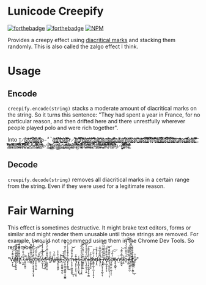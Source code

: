# Lunicode Creepify

[![forthebadge](http://forthebadge.com/images/badges/fuck-it-ship-it.svg)](http://forthebadge.com) [![forthebadge](http://forthebadge.com/images/badges/made-with-crayons.svg)](http://forthebadge.com)
[![NPM](https://nodei.co/npm/lunicode-creepify.png?compact=true)](https://npmjs.org/package/lunicode-creepify)

Provides a creepy effect using [diacritical marks](https://en.wikipedia.org/wiki/Diacritic) and stacking them randomly. This is also called the zalgo effect I think. 

# Usage

## Encode

`creepify.encode(string)` stacks a moderate amount of diacritical marks on the string. So it turns this sentence: "They had spent a year in France, for no particular reason, and then drifted here and there unrestfully wherever people played polo and were rich together".

Into
`Ţ̸̝̺̏̎̕ḩ̴̰̺̦̱̰̍̈́͜e̵͍̞̩̭̝̭̋͐͌͆̏y̴͚͙͓͙͖͖͈͉̞̥̮̰͎̙̅̄͗́͂̀͆̍̐̀ ̷̙̬͖̤̖̞́̈͊̑͐͗̒͘h̵̻̺͍̥̫̺̬͆̏̾͌̆̓́͌̏̚a̵͇͚̫̮͍̱̻͓̮̬̪̖̭͍͛̊̿͐̌̓d̷̯̺̱͍̜̻͈̦͍̥͖̭̟̭̾̒ ̶̛̫̏͌̿̐̆͝ş̷̮̫̟͍̞̱̻͉̠̣̥͚̝̀̎p̵̣̂̈́̚̚ê̵̯̗͍̝̼̜̘̩̺̓̎́͛̓̐͜n̴̨̡̯̠̪̤̱͎̝̰͈̹̼͈̈̌͌͛͋̃͗̕̚ẗ̸̙̠͔̹̖̙̩̫͙̭̠͚͚̯̮́ ̵̛͈͒̈́̀̉̇͛͐́͋͒̏̚͝ä̸͔̰͈̪͖͚́͌̋̑̓̋̎̈́͂̄̊͑̉͗ ̵̡̧̥̥̠̳̩̙̘̋̎̽̄͛͘͠ẏ̸̤̥̰͕͔̀̽̈̀̓̂̏͘e̸͖͈̭̘̠̳̮̹̥̭̣̰̩͓̠̿͌͌͗͂̕̚͝a̷͎̣̤͊̇̏̅̐̉͆͊̃̎͝r̷̫̺̼̃ ̷̗́̉̾̅͑̄̚͝ḯ̶̻̺̈́̋̓͛n̶̘͚̥̪̱̩̬͚͕̑͋͋̃ ̸̧̡̨̡̤̗̜̀̂͆̑̿̾̎͋̀̀̏̚͘̚F̴̨̗̮̖̘̩́̂̀̏̃̽͊̂͗͝͠r̵͈̪̯͔̼̗͚̓̈́͒͐̆̓̈͊̅̆̀̈̕͜͝ą̶͍̬̪̖͇͖̤̝̩̲̤͕̼̑̌́̆́̂̓́͜͝n̷̥̺̭͍͈̣͇̰͒͌̏̈́̈̇̇̍̅́͘͝ć̷̩̮̗̰͎͉̫͈̙̝̯͔̝̮̌̈́̃͆̓ͅẹ̵̠̣̮͒͌͊̑̃̔͊͗͆̒̏̉,̴̛͕̱̘͔͖̬̟͔̰̰͔̦͕͆̎͝ ̸̡̢͍̠͇̙̫͖̭̩̮̗̮̈́͒̿̓̉͂͊̉̀̄͝͝f̴̡͚̠͖͇͈̳͐ͅơ̴̢̧̢̙̩̪̔̉͆̚͠r̸̡̪̯̗͇̥̤̗̠͎̗̙̎̈́͑̎͊͜ͅ ̸̨̡͉̞̤̖͈̹̫̼̅̓̋͂̀̅̚n̶̲͚̱̭̱̓̎͆̔͆͗̕o̸͕̟͚̩̘̻͔̹̮̭̪̰̟̅͘̕ͅ ̵̘͇̦̗̳̆̍̽͑̈͠͠ͅp̴̢̛̪̮̠̹̘̜͔̦̤͇̘̊̉̀͊̊̚̚̕a̶̢̡̫̙̭̣̘͂̽̄̎́ṟ̶̹̼̖͖̣͚̭̘͇̑͝t̵̡͙͎̰͓̭̫͙͇̹̗̓̀̒͌̓̾͠i̴̡̪͎̝͙̻̲̇̈́̀͑̋͂c̴̡̨̙̱͉̮̩̬̞͇͊̋̈́̕ͅų̸̨͉͉̻͚͍̗̤̞̬͔̬̲͂͐̂͊̑́̄l̴͔̼͙̞̥̝͈̉̉̍̕͘a̴͉͙͉̟̤̤̱͙̭̠̼̋͒͜r̸̮̂̃̈́͠͠ ̴͍̲̯͍̙̝͉́̿͛̇r̵̨͙̯͙͈̰̘͍̳̓͌̔͊͜ė̶̡̗̃̓͂͊̋̉̽͗̔̾͘ậ̶͖̼̩̓͆̈̈́̀̾̓̒́̾̚͜ͅş̷͔̻̣̗̺̟̜͖͖̗̙͍͋͊̀̄͜͜ǒ̸͍̖̫̮͖̣͎͊̓̚ͅñ̴̗̈̈̊͋͑,̴̛͕̺̤̖͖̦̇̈́̅̂ ̶̡̧̠̥̻͉͓̮̗̈́̔͂̆̽̔a̶̛̪̺̬̪̜͍̭̹͍̟̗͒͆̇̑̍̾n̷̥̠̝͂͆̏̓̇͗̀͠͝d̷̢̛͎̳̘̈́͑̈́̄̀͊͜͠ͅ ̵̡̗̰͚̣̼̰̏̽̃̀̅̍̿͝t̵̯̫̯̗̳̬͋̋̾̉̇̚̚͝h̵̢͒͒̅̑͛͗̽͊̃̚͠͝ͅė̴̤̜̱͈͓̦̌͋̉͊̈̓̆̆̇̋̔͌͝n̴͎̉̎̍͂́͊̂̿̉́̊́̽͘͝ ̸̧̙͓̬͈̮̖̖̘͔̰̝̤̞͈́̽́̀̑͐͋̕̚̚͝d̶͖̤͉̣͍͎͚͚͑̑͑̈́̔́̕r̴̖̙͇̬̳͇̿̓̒͛ͅi̷̥̖̩͓͔̲͚̻̭͎͓̦̞̾̊̄̌̿̑̌̈́̇̌̕͠͝ͅf̴̨͚̲̻̠̫̥̤̮̙̤͈̣̦͐̏̌͑̚̕͘ͅt̴̰͙̠̜̝̪̖̮͉̉́e̷̛̟̲̲̜͍̮̝͍͑̂̈͌͆͒͗̒̌̾̿̒͘d̵̡̨̮͖̟̦͓̱̾̃̂̾̓̋͑́̓̀̆̈͌͝ͅ ̴̜̰̳̬͔̗͋̒̌̆̆͂͘͝h̶̢̨͖̮̱̹͙̣́̐̆͂͆́̈́̈́̀̍͠e̷̡̼̪͈͎͚͔̩̜̬̺̼͙͚̎̃̀̉͋̄̔̀͐̾̋̆̕̚ͅȓ̷̛̙̠̹̠̝̮̱̑̾͐̓͐̓̅͘͝e̵͈̮̞̹͖͕͛͑̐̅ ̷̡̨̡͎͚̪̲̜̹͑̓̎̊ͅa̶̛̛͎͎̮̘͐̓̋̆̒̑͌̔̑͆͘͝ṇ̶̨̧̧͙͎̹̫̻̗̟̙̗͊̒ḏ̶̡͕͓̪͎̣̱͈̱̻̩͂͜͜͝ͅ ̴̨̟̩̥̞̳͂̕͜t̸̡̧͍̬͎̫̖̱̫͙̬͚̩̤̎̏͆̀̆̈́́̓͆́͗͂̕̚͝h̸̟̲̞̦̺̆̓̈̋ͅẹ̶͓̟͒̾͛̋͑̕͝ŗ̷̛̹̹̫̦͖͔̹̬͐̀̊̆̈͝ę̸̪̫͚̬̪̩̦̟̠̽̿̂̇̒́͊̍̕͘͜ͅ ̵̹͈̱̄͒̿̊̊̋̈̊͒͘͜͠͝u̴̢̺̭̯͉͇̳̎̈́̔̒̈́̄͛̓͝͠ͅň̸̛̛̗͍͈̦̠̝̭̪̣̗̗̠͚̜̆̒͋́̈́̊͐̉̕̚͝ͅr̴͉͍̖͐̅̍͋́̿͑e̸̹̲̳̮̙̻͋̐s̷̢̻̠̰͊̽̈̀͑̍̿̔̓̑̕͝t̸̪͓̘̋̉͌̂̄́́̈̈́͂̋̋̂f̸̢̜̙̻̞͓͍͙͉͖́̊̒̐̄̏̀̉̂̒͊̉ų̸̠͍̼̼̻͉̐̊̓̽̇̓̎̊̆̍̿̍̿͛͂ͅļ̷̿̾̋͌l̶̛͚͉̭̬͈͖͓̰̙̣̱̞̱̄͒̓̍͋͋̌̉̚͘y̵̢̧̛͈͙̭̦͒̑̑͂͆̔͑̏͊͝ ̸̧̳͉̣̤͎͈͚͈̬̜͙̣̹̅́̉́ͅw̵̢̳͈͇̥̯̻̻͌͌̚h̵̥̭̭̖͔͔̋ë̵̛̛̬͓̦́̾̄̐̓̓̾̇̿r̶̡̼͖̳͚͍͖͙̰̦̥̞̭̯͗͆͊̃́̊̚ͅȩ̷̨̠̖̖͔͇̥̜̤̙̝̔̊̅v̸̯̩̠̳̗̰̞̰̀͊̈́̓̈͌̎̈̇̌͗́͗̚e̸̦̊r̸̮͉̳̖̝͔̬͔̤̘̲͇̀ ̵̳̲͓̦͍͈͓̻̥̭̮̤̺͐͌̃͂́̔͘͠p̷̡̲̠̯̭̖̝̪̺̈̑̕͜ȩ̸̻̖̯̩͖̉̀o̴̝̟̯̜͎͔̩͇̓̋p̴̧̡̢̱̝̮̦̳͇͕̈̏̄̓̎̏̀͜l̵͇͍̮̭̟̰̝̙̝͔̗̙̱̇̾̀́ͅe̸̞͙̦̗̦̳͎͕͎͊͜ ̷̧̨͇̥̘̣̑p̶͔̖̠̪̠͗̽͝ļ̶̬̙̱̣̳̯̝̺̼̠͉̗̜̬̂̽͂̏̒͐̈́ȁ̶̜̰͇̤͍̥̳̱̄̌̈́̅͂͝y̶̜̼̗͕͔͈͓͎̱̼̰̪̟͎̽̈́ͅȩ̴̤̻̳̟̖͓̺̣̘̈́̏̽̀͝d̵̛͎̠̋̃̀ ̷̲̬̞͓̄̒͋͆̿̽͑̊̋̋̓̃͌̚͝p̶̣̗̬̖͙͎̻̲̏̋́̅̅̾̍͊̒̈͑̔̊͝ͅơ̵̢̡̟͚̫̹̣̖̹̪͔̊̈́̍̿̌̄͗̒͘̕͘̕͠l̴͍͉̗͙͚̒̂͛̒̆̔̕̚ơ̷̞̯͛̿̀̔̇̀ ̶͉̮̥̬̪̭͈͖̹̥͔̗̒̍͗̕͝a̷̛͎̪̙͈̜̐͊͋̽̔͋͊̃͠n̵̪͈͉̠̻̫̼̩͖̣̝̱̬̼̑̂͐͂̈̀̊͂͆͜d̴̨̼̟̞̳̥͍̟̲͙̜̮̻̈́̈͑̈́̕ ̷͔̭̋̿̒̈́̿̃̈̌̄̆͗ͅw̸̛̥̘͚͖̦̦̣̭̗̰͛͒̅͂ͅͅȩ̸̯̝̻̻́̿̔͂͗̋͐̋͘͜͠r̵̢̘̩̪͍̱̫̪̱͕̲̒͛̅͑̚ė̶̛͉͔̱͕̞͒̍̄͂̇̊͋̄ ̶͉̫͚̣̺̣̫̝̌͆͜͠r̷̻̀͋̒̄̈͛̐̊̊̌̉͒͌͝ǐ̵̊̈́͘͜c̴̻̼̱̻͍̦̰͌̌̿̄͒̔̋͌͘͠͠͝h̴͈͍͉̏̊͊̾̉̕͝ ̸̱̏̑͌̏̒̄̅̚͝t̵͔̳͚͔͔͠ȍ̷̼̾͌̀̓͒̓́̊̀̂͌̕͘̕g̷̻̻̰̣̘̩̀ḙ̶̦͉͎̝̰̖̊̾̅͐̽̇͗͌̄͘ţ̶̩̘͈͓̝͓͉̲͔͓͕̦̖͛̾̌̈́͛̔͛̃͛̊̅̈́̏̚͜͠h̴͈̅͆̂̎̒̑̒̑͗̅͛̈́e̵̬̱̹̞̗̅̈́̊̂͠͝ŗ̶̲͇̹͙͍̙̻̈́͛͊͌́̉́̒̈͑`


## Decode
`creepify.decode(string)` removes all diacritical marks in a certain range from the string. Even if they were used for a legitimate reason. 

# Fair Warning
This effect is sometimes destructive. It might brake text editors, forms or similar and might render them unusable until those strings are removed. For example, I would not recommend using them in the Chrome Dev Tools. So remember: 




"W̸̛̫͎̣̙̐͌̐̒͜͝i̸̡̘̙̺̠̱͚̋͒̅̇̾̊͊́͆͘̚͠t̷̡̎̎̔͋͂h̸̨̛̛̳̆̅̈̆̀̾̇̓̓͊̒͝ ̷͕̖̪̑͋̒̈̐̉́͝Û̶̼̯̯͈̫̭̱̀̚n̷̛̪͂̓̽̌̚ï̷̳̥̉̊̽͊̅̊́͊̎̏̚c̸̡̬̤͕̞̝̱̝͓̥̯͕͙̹͗͌́̑̒̀́̈́̒́͒͝͝ơ̷̞͓̩̫͉̹͚͑́̉̇̑͆́̈̚̚͝͠͝d̴̛̲͛̄̎͠͠͝ẻ̷̗̺͎̝͎̅͐̍̇̂̆̍͐̔̒̋̑̕͜ ̸̨̯͉̻̫̠̯͑̕Ṕ̶̧̰̼̰̤̥̜̥̐̌̄̍̿̔̒̀͌̕͝ơ̸͚̏͋̍̋̇̕̚w̶̛̻͑̇̅̈́̀͘ę̴̝̤̠̘͖̺̦̌̈́̽̒̽r̴̺̈́͝,̶̨̹̤̺͖͚̥̺̝̰́̇̎ͅ ̷͓̑͊̽̈́̌͘c̷̡̨̛̭͔̻̘̼̗̳̰̦̞̞̺͇̅̓͐͒̋͒̀̊̅͑̈͌̽o̷̡̘͎̜̳̪͗͋̓͊͐̽̾̀̓͜͝m̶̧̖̟̭͙͖̯̼̮̼̰̀̄̈́̐̋͂̈́͜͝ͅͅę̶̡͙̙̙͎̙̙̥̘͔͈̠̍͊̓ś̴͙͓͖̲͎̦͈̼̬͓́͜ͅ ̵̢̧̛̬̝̗̞̟͎͕͑̒̈́̒̒̈́̅̽̚͝ͅͅu̴͖͇͉̥̦̱̲͐̓̌̓́̏͂́̇̓̋̚̕͝n̴̨̖̘̲̠͍͙̜̖̰̎͆̈́̈̅̾͒͒̔͆͠i̶͉͉͕͓͖̞̺͓̖̭̗̣͇̋̋̒̒̆͌̀͠c̸̛̛̝͚̫̟̯̝͒͐̐͐ͅö̵̢͇͈̠̲͉̗̪̹̘͔̦̥͓́͗̈̌̈́̕͝ḑ̴̛͙̯̓̀̽̒̑́̐ę̶̤̠͙̈̿̏͂̐͆̿̓̚ ̵̡̩͙̺͔͎̣̝̜̲̞͕̆̀̀͑̏̒͂̂͗̈́͌̋͝ͅŗ̵̛̤̻̉͒̿̍̂̽̃͛́e̸̡̗̺̞̬̝̙̙̘̔̈͌̎͂̾͌̚͠͝s̷̨̘̜̙̬̠̲͖͙̹̹̣͔̑̃̀̎̑̅͌̇͛͘ͅp̴̡̛̛̳̠̮̙̤͚͕͎͎̈̓̇͂̔̕͠͠ͅò̶̘͍̜̭̻͍̣n̷̫͑̈̕s̷̰̲̭͈̘̓̿̾̑͂̓͘̕͝î̴͉̭͒b̵̭͆́̇̂̆̐̑̈́̈́̒̌̀͝͠i̸̧̫̗̒͋̊̃̌̇͝l̶̯̣̞̮̰̩̲̖̪̠̍͂̇̍͂͛̆͌̈͑ĩ̸̢̨̨̪̹̃͗͌̓͐̽̂̽͌͋̚͝t̸͇͓͚̭͉̹̗̱͇̩͊̔̂͊͐̎̽̑̉͜ͅỵ̷͙̳̥͒̽̊ͅ" 
